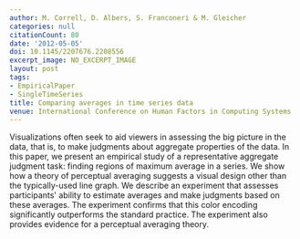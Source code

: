 ```yaml
---
author: M. Correll, D. Albers, S. Franconeri & M. Gleicher
categories: null
citationCount: 80
date: '2012-05-05'
doi: 10.1145/2207676.2208556
excerpt_image: NO_EXCERPT_IMAGE
layout: post
tags:
- EmpiricalPaper
- SingleTimeSeries
title: Comparing averages in time series data
venue: International Conference on Human Factors in Computing Systems
---
```

Visualizations often seek to aid viewers in assessing the big picture in the data, that is, to make judgments about aggregate properties of the data. In this paper, we present an empirical study of a representative aggregate judgment task: finding regions of maximum average in a series. We show how a theory of perceptual averaging suggests a visual design other than the typically-used line graph. We describe an experiment that assesses participants' ability to estimate averages and make judgments based on these averages. The experiment confirms that this color encoding significantly outperforms the standard practice. The experiment also provides evidence for a perceptual averaging theory.
